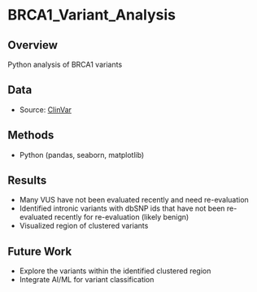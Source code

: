 # BRCA1_Variant_Analysis

## Overview
Python analysis of BRCA1 variants

## Data
- Source: [ClinVar](https://www.ncbi.nlm.nih.gov/clinvar/)

## Methods
- Python (pandas, seaborn, matplotlib)

## Results
- Many VUS have not been evaluated recently and need re-evaluation
- Identified intronic variants with dbSNP ids that have not been re-evaluated recently for re-evaluation (likely benign)
- Visualized region of clustered variants

## Future Work
- Explore the variants within the identified clustered region
- Integrate AI/ML for variant classification
